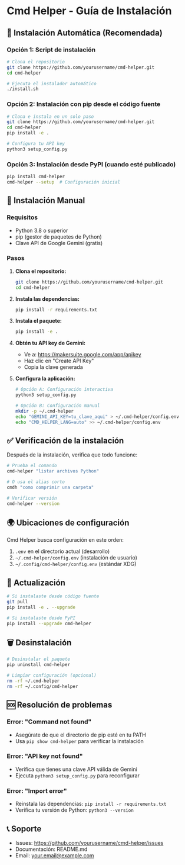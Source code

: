 # Cmd Helper - Guía de Instalación

## 🚀 Instalación Automática (Recomendada)

### Opción 1: Script de instalación
```bash
# Clona el repositorio
git clone https://github.com/yourusername/cmd-helper.git
cd cmd-helper

# Ejecuta el instalador automático
./install.sh
```

### Opción 2: Instalación con pip desde el código fuente
```bash
# Clona e instala en un solo paso
git clone https://github.com/yourusername/cmd-helper.git
cd cmd-helper
pip install -e .

# Configura tu API key
python3 setup_config.py
```

### Opción 3: Instalación desde PyPI (cuando esté publicado)
```bash
pip install cmd-helper
cmd-helper --setup  # Configuración inicial
```

## 🔧 Instalación Manual

### Requisitos
- Python 3.8 o superior
- pip (gestor de paquetes de Python)
- Clave API de Google Gemini (gratis)

### Pasos

1. **Clona el repositorio:**
   ```bash
   git clone https://github.com/yourusername/cmd-helper.git
   cd cmd-helper
   ```

2. **Instala las dependencias:**
   ```bash
   pip install -r requirements.txt
   ```

3. **Instala el paquete:**
   ```bash
   pip install -e .
   ```

4. **Obtén tu API key de Gemini:**
   - Ve a: https://makersuite.google.com/app/apikey
   - Haz clic en "Create API Key"
   - Copia la clave generada

5. **Configura la aplicación:**
   ```bash
   # Opción A: Configuración interactiva
   python3 setup_config.py
   
   # Opción B: Configuración manual
   mkdir -p ~/.cmd-helper
   echo "GEMINI_API_KEY=tu_clave_aqui" > ~/.cmd-helper/config.env
   echo "CMD_HELPER_LANG=auto" >> ~/.cmd-helper/config.env
   ```

## ✅ Verificación de la instalación

Después de la instalación, verifica que todo funcione:

```bash
# Prueba el comando
cmd-helper "listar archivos Python"

# O usa el alias corto
cmdh "como comprimir una carpeta"

# Verificar versión
cmd-helper --version
```

## 🌍 Ubicaciones de configuración

Cmd Helper busca configuración en este orden:
1. `.env` en el directorio actual (desarrollo)
2. `~/.cmd-helper/config.env` (instalación de usuario)
3. `~/.config/cmd-helper/config.env` (estándar XDG)

## 🔄 Actualización

```bash
# Si instalaste desde código fuente
git pull
pip install -e . --upgrade

# Si instalaste desde PyPI
pip install --upgrade cmd-helper
```

## 🗑️ Desinstalación

```bash
# Desinstalar el paquete
pip uninstall cmd-helper

# Limpiar configuración (opcional)
rm -rf ~/.cmd-helper
rm -rf ~/.config/cmd-helper
```

## 🆘 Resolución de problemas

### Error: "Command not found"
- Asegúrate de que el directorio de pip esté en tu PATH
- Usa `pip show cmd-helper` para verificar la instalación

### Error: "API key not found"
- Verifica que tienes una clave API válida de Gemini
- Ejecuta `python3 setup_config.py` para reconfigurar

### Error: "Import error"
- Reinstala las dependencias: `pip install -r requirements.txt`
- Verifica tu versión de Python: `python3 --version`

## 📞 Soporte

- Issues: https://github.com/yourusername/cmd-helper/issues
- Documentación: README.md
- Email: your.email@example.com
